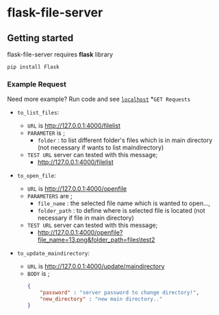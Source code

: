 # flask-file-server

## Getting started

flask-file-server requires **flask** library

```
pip install Flask
```

### Example Request
Need more example? Run code and see [`localhost`](http://127.0.0.1:4000)
*`GET Requests`

* `to_list_files`:
    * `URL` is  http://127.0.0.1:4000/filelist
    * `PARAMETER` is ;
        * `folder` : to list different folder's files which is in main directory (not necessary if wants to list maindirectory)
    * `TEST URL` server can tested with this message;
        * http://127.0.0.1:4000/filelist
    
* `to_open_file`:
    * `URL` is  http://127.0.0.1:4000/openfile
    * `PARAMETERS` are ;
        * `file_name` : the selected file name which is wanted to open...,
        * `folder_path` : to define where is selected file is located (not necessary if file in main directory)
    * `TEST URL` server can tested with this message;
        * http://127.0.0.1:4000/openfile?file_name=13.png&folder_path=files\test2

* `to_update_maindirectory`:
    - `URL` is  http://127.0.0.1:4000/update/maindirectory
    - `BODY` is ;
        ```json
        {
            "password" : "server password to change directory!",
            "new_directory" : "new main directory.."
        }
        ```
